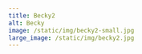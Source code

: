 ```yaml
---
title: Becky2
alt: Becky
image: /static/img/becky2-small.jpg
large_image: /static/img/becky2.jpg
---
```


